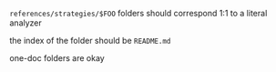 `references/strategies/$FOO` folders should correspond 1:1 to a literal analyzer

the index of the folder should be `README.md`

one-doc folders are okay

